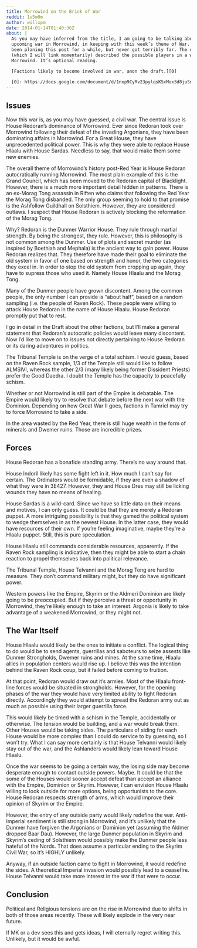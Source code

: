 ```yaml
---
title: Morrowind on the Brink of War
reddit: 1v5m0m
author: willxpm
date: 2014-01-14T01:40:36Z
about: |
  As you may have inferred from the title, I am going to be talking about an
  upcoming war in Morrowind, in keeping with this week’s theme of War. I had
  been planing this post for a while, but never got terribly far. The draft
  (which I will link momentarily) described the possible players in a war in
  Morrowind. It’s optional reading.

  [Factions likely to become involved in war, anon the draft.][0]

  [0]: https://docs.google.com/document/d/1nxp9CyRv23pylqsKSxMox3d8juSnVekcpl2-mUF2XYg/edit
---
```


## Issues

Now this war is, as you may have guessed, a civil war. The central issue is
House Redoran’s dominance of Morrowind. Ever since Redoran took over Morrowind
following their defeat of the invading Argonians, they have been dominating
affairs in Morrowind. For a Great House, they have unprecedented political
power. This is why they were able to replace House Hlaalu with House Sardas.
Needless to say, that would make them some new enemies.

The overall theme of Morrowind’s history post-Red Year is House Redoran
autocratically running Morrowind. The most plain example of this is the Grand
Council, which has been moved to the Redoran capital of Blacklight. However,
there is a much more important detail hidden in patterns. There is an ex-Morag
Tong assassin in Riften who claims that following the Red Year the Morag Tong
disbanded. The only group seeming to hold to that promise is the Ashfollow
Guildhall on Solsthiem. However, they are considered outlaws. I suspect that
House Redoran is actively blocking the reformation of the Morag Tong.

Why? Redoran is the Dunmer Warrior House. They rule through martial strength. By
being the strongest, they rule. However, this is philosophy is not common among
the Dunmer. Use of plots and secret murder (as inspired by Boethiah and Mephala)
is the ancient way to gain power. House Redoran realizes that. They therefore
have made their goal to eliminate the old system in favor of one based on
strength and honor, the two categories they excel in. In order to stop the old
system from cropping up again, they have to supress those who used it. Namely
House Hlaalu and the Morag Tong.

Many of the Dunmer people have grown discontent. Among the common people, the
only number I can provide is “about half”, based on a random sampling (i.e. the
people of Raven Rock). These people were willing to attack House Redoran in the
name of House Hlaalu. House Redoran promptly put that to rest.

I go in detail in the Draft about the other factions, but I’ll make a general
statement that Redoran’s autocratic policies would leave many discontent. Now
I’d like to move on to issues not directly pertaining to House Redoran or its
daring adventures in politics.

The Tribunal Temple is on the verge of a total schism. I would guess, based on
the Raven Rock sample, 1/3 of the Temple still would like to follow ALMSIVI,
whereas the other 2/3 (many likely being former Dissident Priests) prefer the
Good Daedra. I doubt the Temple has the capacity to peacefully schism.

Whether or not Morrowind is still part of the Empire is debatable. The Empire
would likely try to resolve that debate before the next war with the Dominion.
Depending on how Great War II goes, factions in Tamriel may try to force
Morrowind to take a side.

In the area wasted by the Red Year, there is still huge wealth in the form of
minerals and Dwemer ruins. Those are incredible prizes.

## Forces

House Redoran has a bonafide standing army. There’s no way around that.

House Indoril likely has some fight left in it. How much I can’t say for
certain. The Ordinators would be formidable, if they are even a shadow of what
they were in 3E427. However, they and House Dres may still be licking wounds
they have no means of healing.

House Sardas is a wild-card. Since we have so little data on their means and
motives, I can only guess. It could be that they are merely a Redoran puppet. A
more intriguing possibility is that they gamed the political system to wedge
themselves in as the newest House. In the latter case, they would have resources
of their own. If you’re feeling imaginative, maybe they’re a Hlaalu puppet.
Still, this is pure speculation.

House Hlaalu still commands considerable resources, apparently. If the Raven
Rock sampling is indicative, then they might be able to start a chain reaction
to propel themselves back into political relevance.

The Tribunal Temple, House Telvanni and the Morag Tong are hard to measure. They
don’t command military might, but they do have significant power.

Western powers like the Empire, Skyrim or the Aldmeri Dominion are likely going
to be preoccupied. But if they perceive a threat or opportunity in Morrowind,
they’re likely enough to take an interest. Argonia is likely to take advantage
of a weakened Morrowind, or they might not.

## The War Itself

House Hlaalu would likely be the ones to initiate a conflict. The logical thing
to do would be to send agents, guerrillas and saboteurs to seize assests like
Dunmer Strongholds, Dwemer ruins and mines. At the same time, Hlaalu allies in
population centers would rise up. I believe this was the intention behind the
Raven Rock coup, but it failed before coming to fruition.

At that point, Redoran would draw out it’s armies. Most of the Hlaalu front-line
forces would be situated in strongholds. However, for the opening phases of the
war they would have very limited ability to fight Redoran directly. Accordingly
they would attempt to spread the Redoran army out as much as possible using
their larger guerrilla force.

This would likely be timed with a schism in the Temple, accidentally or
otherwise. The tension would be building, and a war would break them. Other
Houses would be taking sides. The particulars of siding for each House would be
more complex than I could do service to by guessing, so I won’t try. What I can
say more certainly is that House Telvanni would likely stay out of the war, and
the Ashlanders would likely lean toward House Hlaalu.

Once the war seems to be going a certain way, the losing side may become
desperate enough to contact outside powers. Maybe. It could be that the some of
the Houses would sooner accept defeat than accept an alliance with the Empire,
Dominion or Skyrim. However, I can envision House Hlaalu willing to look outside
for more options, being opportunists to the core. House Redoran respects
strength of arms, which would improve their opinion of Skyrim or the Empire.

However, the entry of any outside party would likely redefine the war.
Anti-Imperial sentiment is still strong in Morrowind, and it’s unlikely that the
Dunmer have forgiven the Argonians or Dominion yet (assuming the Aldmer dropped
Baar Dau). However, the large Dunmer population in Skyrim and Skyrim’s ceding of
Solsthiem would possibly make the Dunmer people less hateful of the Nords. That
does assume a particular ending to the Skyrim Civil War, so it’s HIGHLY
unlikely.

Anyway, if an outside faction came to fight in Morrowind, it would redefine the
sides. A theoretical Imperial invasion would possibly lead to a ceasefire. House
Telvanni would take more interest in the war if that were to occur.

## Conclusion

Political and Religious tensions are on the rise in Morrowind due to shifts in
both of those areas recently. These will likely explode in the very near future.

If MK or a dev sees this and gets ideas, I will eternally regret writing this.
Unlikely, but it would be awful.
